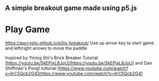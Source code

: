 ## A simple breakout game made using p5.js

# Play Game
https://apcrypto.github.io/p5js-breakout/
Use up arrow key to start game and left/right arrows to move the paddle

Inspired by Yining Shi's Brick Breaker Tutorial [https://youtu.be/5kEPixL8JoU](https://youtu.be/5kEPixL8JoU) and Dan Shiffman's Pong! tultorial [https://www.youtube.com/watch?v=IIrC5Qcb2G4](https://www.youtube.com/watch?v=IIrC5Qcb2G4)
